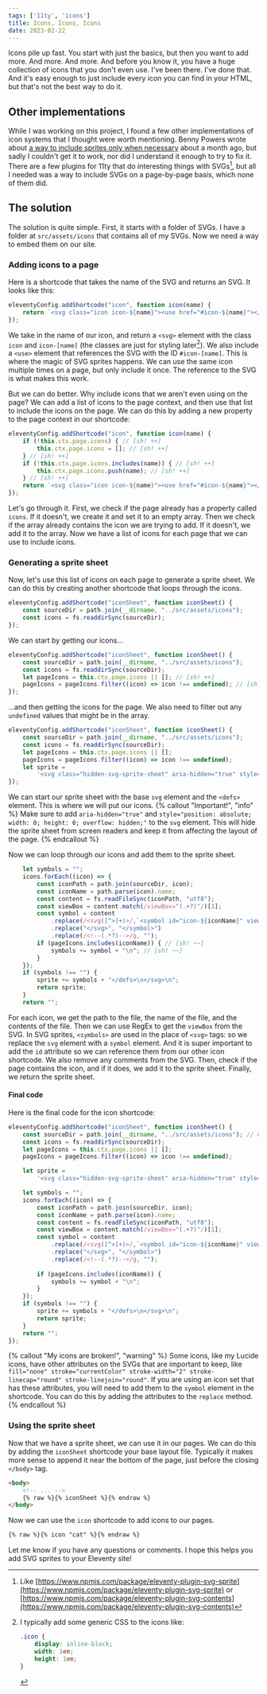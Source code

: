 ```yaml
---
tags: ['11ty', 'icons']
title: Icons, Icons, Icons
date: 2023-02-22
---
```


Icons pile up fast. You start with just the basics, but then you want to add more. And more. And more. And before you know it, you have a huge collection of icons that you don't even use. I've been there. I've done that. And it's easy enough to just include every icon you can find in your HTML, but that's not the best way to do it.

## Other implementations

While I was working on this project, I found a few other implementations of icon systems that I thought were worth mentioning. Benny Powers wrote about [a way to include sprites only when necessary](https://bennypowers.dev/posts/11ty-svg-sprites/) about a month ago, but sadly I couldn't get it to work, nor did I understand it enough to try to fix it. There are a few plugins for 11ty that do interesting things with SVGs[^1], but all I needed was a way to include SVGs on a page-by-page basis, which none of them did.

## The solution

The solution is quite simple. First, it starts with a folder of SVGs. I have a folder at `src/assets/icons` that contains all of my SVGs. Now we need a way to embed them on our site. 

### Adding icons to a page

Here is a shortcode that takes the name of the SVG and returns an SVG. It looks like this:

```js
eleventyConfig.addShortcode("icon", function icon(name) {
    return `<svg class="icon icon-${name}"><use href="#icon-${name}"></use></svg>`;
});
```
We take in the name of our icon, and return a `<svg>` element with the class `icon` and `icon-[name]` (the classes are just for styling later[^2]). We also include a `<use>` element that references the SVG with the ID `#icon-[name]`. This is where the magic of SVG sprites happens. We can use the same icon multiple times on a page, but only include it once. The reference to the SVG is what makes this work.

But we can do better. Why include icons that we aren't even using on the page? We can add a list of icons to the page context, and then use that list to include the icons on the page. We can do this by adding a new property to the page context in our shortcode:

```js
eleventyConfig.addShortcode("icon", function icon(name) {
    if (!this.ctx.page.icons) { // [sh! ++]
        this.ctx.page.icons = []; // [sh! ++]
    } // [sh! ++]
    if (!this.ctx.page.icons.includes(name)) { // [sh! ++]
        this.ctx.page.icons.push(name); // [sh! ++]
    } // [sh! ++]
    return `<svg class="icon icon-${name}"><use href="#icon-${name}"></use></svg>`;
});
```

Let's go through it. First, we check if the page already has a property called `icons`. If it doesn't, we create it and set it to an empty array. Then we check if the array already contains the icon we are trying to add. If it doesn't, we add it to the array. Now we have a list of icons for each page that we can use to include icons.

### Generating a sprite sheet

Now, let's use this list of icons on each page to generate a sprite sheet. We can do this by creating another shortcode that loops through the icons.

```js
eleventyConfig.addShortcode("iconSheet", function iconSheet() {
    const sourceDir = path.join(__dirname, "../src/assets/icons");
    const icons = fs.readdirSync(sourceDir);
});
```
We can start by getting our icons...

```js
eleventyConfig.addShortcode("iconSheet", function iconSheet() {
    const sourceDir = path.join(__dirname, "../src/assets/icons");
    const icons = fs.readdirSync(sourceDir);
    let pageIcons = this.ctx.page.icons || []; // [sh! ++]
    pageIcons = pageIcons.filter((icon) => icon !== undefined); // [sh! ++]
});
```
...and then getting the icons for the page. We also need to filter out any `undefined` values that might be in the array.

```js
eleventyConfig.addShortcode("iconSheet", function iconSheet() {
    const sourceDir = path.join(__dirname, "../src/assets/icons");
    const icons = fs.readdirSync(sourceDir);
    let pageIcons = this.ctx.page.icons || [];
    pageIcons = pageIcons.filter((icon) => icon !== undefined);
    let sprite =
        '<svg class="hidden-svg-sprite-sheet" aria-hidden="true" style="position: absolute; width: 0; height: 0; overflow: hidden;" version="1.1" xmlns="http://www.w3.org/2000/svg" xmlns:xlink="http://www.w3.org/1999/xlink">\n<defs>\n'; // [sh! ++]
});
```
We can start our sprite sheet with the base `svg` element and the `<defs>` element. This is where we will put our icons.
{% callout "Important!", "info" %}
Make sure to add `aria-hidden="true"` and `style="position: absolute; width: 0; height: 0; overflow: hidden;"` to the `svg` element. This will hide the sprite sheet from screen readers and keep it from affecting the layout of the page.
{% endcallout %}

Now we can loop through our icons and add them to the sprite sheet.

```js
    let symbols = "";
    icons.forEach((icon) => {
        const iconPath = path.join(sourceDir, icon);
        const iconName = path.parse(icon).name;
        const content = fs.readFileSync(iconPath, "utf8");
        const viewBox = content.match(/viewBox="(.+?)"/)[1];
        const symbol = content
            .replace(/<svg([^>]+)>/,`<symbol id="icon-${iconName}" viewBox="${viewBox}">`)
            .replace("</svg>", "</symbol>")
            .replace(/<!--(.*?)-->/g, "");
        if (pageIcons.includes(iconName)) { // [sh! ~~]
            symbols += symbol + "\n"; // [sh! ~~]
        }
    });
    if (symbols !== "") {
        sprite += symbols + "</defs>\n</svg>\n";
        return sprite;
    }
    return "";
```

For each icon, we get the path to the file, the name of the file, and the contents of the file. Then we can use RegEx to get the `viewBox` from the SVG. In SVG sprites, `<symbols>` are used in the place of `<svg>` tags: so we replace the `svg` element with a `symbol` element. And it is super important to add the `id` attribute so we can reference them from our other icon shortcode. We also remove any comments from the SVG. Then, check if the page contains the icon, and if it does, we add it to the sprite sheet. Finally, we return the sprite sheet.

#### Final code

Here is the final code for the icon shortcode:

```js
eleventyConfig.addShortcode("iconSheet", function iconSheet() {
    const sourceDir = path.join(__dirname, "../src/assets/icons"); // Change this to your icons directory
    const icons = fs.readdirSync(sourceDir);
    let pageIcons = this.ctx.page.icons || [];
    pageIcons = pageIcons.filter((icon) => icon !== undefined);

    let sprite =
        '<svg class="hidden-svg-sprite-sheet" aria-hidden="true" style="position: absolute; width: 0; height: 0; overflow: hidden;" version="1.1" xmlns="http://www.w3.org/2000/svg" xmlns:xlink="http://www.w3.org/1999/xlink">\n<defs>\n';

    let symbols = "";
    icons.forEach((icon) => {
        const iconPath = path.join(sourceDir, icon);
        const iconName = path.parse(icon).name;
        const content = fs.readFileSync(iconPath, "utf8");
        const viewBox = content.match(/viewBox="(.+?)"/)[1];
        const symbol = content
            .replace(/<svg([^>]+)>/,`<symbol id="icon-${iconName}" viewBox="${viewBox}">`)
            .replace("</svg>", "</symbol>")
            .replace(/<!--(.*?)-->/g, "");
            
        if (pageIcons.includes(iconName)) {
            symbols += symbol + "\n";
        }
    });
    if (symbols !== "") {
        sprite += symbols + "</defs>\n</svg>\n";
        return sprite;
    }
    return "";
});
```

{% callout "My icons are broken!", "warning" %}
Some icons, like my Lucide icons, have other attributes on the SVGs that are important to keep, like `fill="none" stroke="currentColor" stroke-width="2" stroke-linecap="round" stroke-linejoin="round"`. If you are using an icon set that has these attributes, you will need to add them to the `symbol` element in the shortcode. You can do this by adding the attributes to the `replace` method.
{% endcallout %}


### Using the sprite sheet

Now that we have a sprite sheet, we can use it in our pages. We can do this by adding the `iconSheet` shortcode your base layout file. Typically it makes more sense to append it near the bottom of the page, just before the closing `</body>` tag.

```html
<body>
    <!-- ... -->
    {% raw %}{% iconSheet %}{% endraw %}
</body>
```

Now we can use the `icon` shortcode to add icons to our pages.

```html
{% raw %}{% icon "cat" %}{% endraw %}
```

Let me know if you have any questions or comments. I hope this helps you add SVG sprites to your Eleventy site!

[^1]: Like [https://www.npmjs.com/package/eleventy-plugin-svg-sprite](https://www.npmjs.com/package/eleventy-plugin-svg-sprite) or [https://www.npmjs.com/package/eleventy-plugin-svg-contents](https://www.npmjs.com/package/eleventy-plugin-svg-contents)
[^2]: I typically add some generic CSS to the icons like:
    ```css
    .icon {
        display: inline-block;
        width: 1em;
        height: 1em;
    }
    ```
